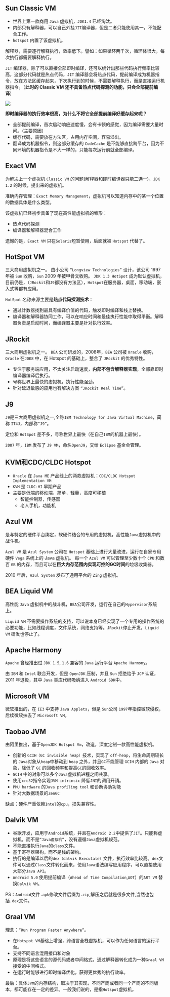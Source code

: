 ## Sun Classic VM
- 世界上第一款商用 `Java` 虚拟机，`JDK1.4` 已经淘汰。
- 内部只有解释器，可以自己外挂`JIT`编译器，但是二者只能使用其一，不能配合工作。
- `hotspot` 内置了该虚拟机。

解释器，需要逐行解释执行，效率低下。譬如：如果循环两千次，循环体很大，每次执行都需要解释执行。

`JIT` 编译器，除了可以直接全部即时编译，还可以统计出那些代码执行频率比较高，这部分代码就是热点代码，`JIT` 编译器会将热点代码，提前编译成为机器指令，放在方法区缓存起来，下次执行到的时候，不需要解释执行，而是直接运行机器指令。（**此时的 Classic VM 还不具备热点代码探测的功能，只会全部提前编译**）

![](https://markdownpicture.oss-cn-qingdao.aliyuncs.com/20210216012906.png)

**即时编译器的执行效率很高，为什么不将它全部提前编译好缓存起来呢？**

- 全部提前编译，首次启动响应速度慢，会有卡顿的感觉，因为编译需要大量时间。（主要原因）
- 缓存代码，需要放在方法区，占用内存空间，容易溢出。
- 翻译成为机器指令，则这部分缓存的 `CodeCache` 是不能够直接跨平台，因为不同环境的机器指令是不大一样的，只能每次运行前就全部编译。


## Exact VM
为解决上一个虚拟机 `Classic VM` 的问题(解释器和即时编译器只能二选一)，`JDK 1.2` 的时候，提出来的虚拟机。

准确内存管理：`Exact Memory Management`，虚拟机可以知道内存中的某一个位置的数据具体是什么类型。

该虚拟机已经初步具备了现在高性能虚拟机的雏形：
- 热点代码探测
- 编译器和解释器混合工作

遗憾的是，`Exact VM` 只在`Solaris`短暂使用，后面就被 `Hotspot` 代替了。

## HotSpot VM
三大商用虚拟机之一。
由小公司 `“Longview Technologies”` 设计，该公司 1997 年被 `Sun` 收购，`Sun` 2009 年被甲骨文收购。
`JDK 1.3 HotSpot` 成为默认虚拟机，目前仍是，（`JRockit`和`J9`都没有方法区），`Hotspot`在服务器，桌面，移动端，嵌入式等都有应用。

`HotSpot` 名称来源主要是**热点代码探测技术**：
- 通过计数器找到最具有编译价值的代码，触发即时编译和栈上替换。
- 编译器和解释器协同工作，可以在响应时间和最佳执行性能中取得平衡。解释器负责是启动时间，而编译器主要是针对执行效率。


## JRockit
三大商用虚拟机之一。
`BEA` 公司研发的，2008年，`BEA` 公司被 `Oracle` 收购，`Oracle` 在`JDK8` 中，在 Hotspot 的基础上，整合了 `JRockit` 的优秀特性。

- 专注于服务端应用，不太关注启动速度，**内部不包含解释器实现**，全部靠即时编译器编译后执行。
- 号称世界上最快的虚拟机，执行性能强劲。
- 针对延迟敏感的应用也有解决方案 `“JRockit Real Time”`。

## J9
`J9`是三大商用虚拟机之一,全称`IBM Technology for Java Virtual Machine`，简称 `IT4J`，内部称`“J9”`。

定位和 `HotSpot` 差不多，号称世界上最快（在自己`IBM`的机器上最快）。

`2007` 年，`IBM` 发布了 `J9 VM`，命名`OpenJ9`，交给 `Eclipse` 基金会管理。

## KVM和CDC/CLDC Hotspot
 - `Oracle` 在 `Java ME` 产品线上的两款虚拟机：`CDC/CLDC Hotspot Implementation VM`
 - `KVM` 是 `CLDC-HI` 早期产品
 - 主要是低端的移动端，简单，轻量，高度可移植
    - 智能控制器，传感器
    - 老人手机，功能机

## Azul VM
是与特定的硬件平台绑定，软硬件结合的专用的虚拟机，高性能`Java`虚拟机中的战斗机。

`Azul VM` 是 `Azul System` 公司在 `Hotspot` 基础上进行大量改进，运行在自家专用硬件 `Vega` 系统上的 Java 虚拟机。 
每一个 `Azul VM` 可以管理至少数十个 `CPU` 和数百 `GB` 的内存，而且可以在**巨大内存范围内实现可控的GC时间**的垃圾收集器。

2010 年后，`Azul System` 发布了通用平台的 `Zing` 虚拟机。

## BEA Liquid VM

高性能 `Java` 虚拟机中的战斗机，`BEA`公司开发，运行在自己的`Hypervisor`系统上。

`Liquid VM` 不需要操作系统的支持，可以说本身已经实现了一个专用的操作系统的必要功能，比如线程调度，文件系统，网络支持等。`JRockit`停止开发，`Liquid VM` 研发也停止了。

## Apache Harmony
`Apache` 曾经推出过 `JDK 1.5`, `1.6` 兼容的 `Java` 运行平台 `Apache Harmony`。

由 `IBM` 和 `Intel` 联合开发，但是 `OpenJDK` 压制，并且 `Sun` 拒绝给予 `JCP` 认证，2011 年退役，其中 `Java` 类库代码吸纳进入 `Android SDK`中。

## Microsoft VM
微软推出的，在 `IE3` 中支持 `Java Applets`，但是 `Sun`公司 `1997`年指控微软侵权，后续微软抹去了 `Microsoft VM`。

## Taobao JVM
由阿里推出，基于`OpenJDK Hotspot Vm`，改造，深度定制一款高性能虚拟机。
- 创新的 `GCIH（GC invisible heap）`技术，实现了 `off-heap`，将生命周期较长的 `Java`对象从`heap`中移动到 `heap` 之外，并且`GC`不能管理 `GCIH` 内部的 `Java` 对象，降低了 `GC` 的回收频率和提高`GC`的回收效率。
- `GCIH` 中的对象可以多个`Java`虚拟机进程之间共享。
- 使用`crc32`指令实现`JVM intrinsic` 降低`JNI`的调用开销。
- `PMU hardware` 的`Java profiling tool` 和诊断协助功能
- 针对大数据场景的`ZenGC`

缺点：硬件严重依赖`Intel`的`cpu`，损失兼容性。

## Dalvik VM
- 谷歌开发，应用于`Android`系统，并且在`Android 2.2`中提供了`JIT`。只能称虚拟机，而不是`“Java虚拟机”`，没有遵循`Java`虚拟机规范。
- 不能直接执行`Java`的`class`文件。
- 基于寄存器架构，而不是栈的架构。
- 执行的是编译以后的`dex（dalvik Executale）`文件，执行效率比较高。`dex`文件可以通过`Class`文件转化而来，使用`Java`语法编写应用程序，可以直接使用大部分`Java API`。
- `Android 5.0` 使用提前编译（`Ahead of Time Compilation`,`AOT`）的`ART VM` 替换`Dalvik VM`。

PS：`Android`文件`.apk`修改文件后缀为`.zip`,解压之后就是很多文件,当然也包括`.dex`文件。

## Graal VM
理念：`“Run Program Faster Anywhere”`。
- 在`Hotspot VM`基础上增强，跨语言全栈虚拟机，可以作为任何语言的运行平台。
- 支持不同语言混用接口和对象
- 原理是将这些语言的源代码或者中间格式，通过解释器转化成为一种`Graal VM`接受的中间格式。
- 在运行时能够进行即时编译优化，获得更优秀的执行效率。


最后：具体`JVM`的内存结构，取决于其实现，不同产商或者同一个产商的不同版本，都可能存在一定的差异。一般我们说的，是指`Hotspot`虚拟机。








